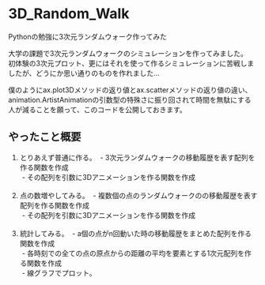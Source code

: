 # 3D_Random_Walk
Pythonの勉強に3次元ランダムウォーク作ってみた <p>

大学の課題で3次元ランダムウォークのシミュレーションを作ってみました。<br>
初体験の3次元プロット、更にはそれを使って作るシミュレーションに苦戦しましたが、どうにか思い通りのものを作れました…<p>

僕のようにax.plot3Dメソッドの返り値とax.scatterメソッドの返り値の違い、animation.ArtistAnimationの引数型の特殊さに振り回されて時間を無駄にする人が減ることを願って、このコードを公開しておきます。<p>

## やったこと概要
1. とりあえず普通に作る。
  - 3次元ランダムウォークの移動履歴を表す配列を作る関数を作成<br>
  - その配列を引数に3Dアニメーションを作る関数を作成<br>
  
2. 点の数増やしてみる。
  - 複数個の点のランダムウォークのの移動履歴を表す配列を作る関数を作成<br>
  - その配列を引数に3Dアニメーションを作る関数を作成<br>
  
3. 統計してみる。
  - a個の点がn回動いた時の移動履歴をまとめた配列を作る関数を作成<br>
  - 各時刻での全ての点の原点からの距離の平均を要素とする1次元配列を作る関数を作成<br>
  - 線グラフでプロット。

